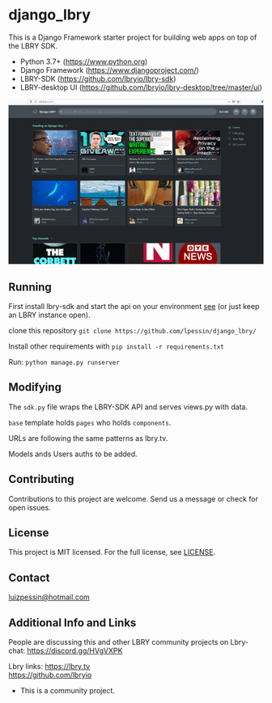 # django_lbry 

This is a Django Framework starter project for building web apps on top of the LBRY SDK.   
   
   * Python 3.7+ (https://www.python.org)
   * Django Framework (https://www.djangoproject.com/)
   * LBRY-SDK (https://github.com/lbryio/lbry-sdk)
   * LBRY-desktop UI (https://github.com/lbryio/lbry-desktop/tree/master/ui)
   
   ![](screenshot.gif)
    
## Running

  First install lbry-sdk and start the api on your environment [see](https://github.com/lbryio/lbry-sdk/blob/master/INSTALL.md)
  (or just keep an LBRY instance open).
  
   clone this repository
  `git clone https://github.com/lpessin/django_lbry/`  
  
  
  Install other requirements with `pip install -r requirements.txt`    
  
  
  Run: `python manage.py runserver`
  

## Modifying
      
  The `sdk.py` file wraps the LBRY-SDK API and serves views.py with data.    
   
  `base` template holds `pages` who holds `components`.     
     
   URLs are following the same patterns as lbry.tv.   
   
   Models ands Users auths to be added.

## Contributing

   Contributions to this project are welcome. Send us a message or check for open issues.

## License

  This project is MIT licensed. For the full license, see [LICENSE](https://github.com/lpessin/django_lbry/blob/master/LICENSE).

## Contact
   
  luizpessin@hotmail.com
    
## Additional Info and Links

  People are discussing this and other LBRY community projects on Lbry-chat: https://discord.gg/HVgVXPK
  
  Lbry links:
  https://lbry.tv  
  https://github.com/lbryio

   * This is a community project.

